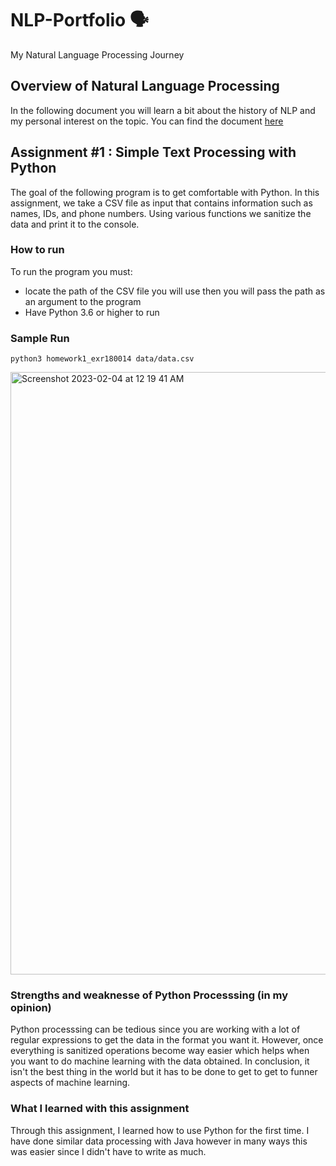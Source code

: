 # NLP-Portfolio 🗣️

My Natural Language Processing Journey

## Overview of Natural Language Processing
In the following document you will learn a bit about the history of NLP and my personal interest on the topic. You can find the document [here](https://github.com/Tarzerk/NLP-Portfolio/blob/master/Overview_of_NLP.pdf)

## Assignment #1 : Simple Text Processing with Python
The goal of the following program is to get comfortable with Python. In this assignment, we take a CSV file as input that contains information such as names, IDs, and phone numbers. Using various functions we sanitize the data and print it to the console. 
### How to run
To run the program you must:
- locate the path of the CSV file you will use then you will pass the path as an argument to the program
- Have Python 3.6 or higher to run

### Sample Run

` python3 homework1_exr180014 data/data.csv ` <br>

<img width="964" alt="Screenshot 2023-02-04 at 12 19 41 AM" src="https://user-images.githubusercontent.com/52636356/216752453-e047b9fa-a0dc-4cce-bbda-e9760755c4c8.png">

### Strengths and weaknesse of Python Processsing (in my opinion)

Python processsing can be tedious since you are working with a lot of regular expressions to get the data in the format you want it. 
However, once everything is sanitized operations become way easier which helps when you want to do  machine learning with the 
data obtained. 
In conclusion, it isn't the best thing in the world but it has to be done to get to get to funner aspects of machine 
learning.

### What I learned with this assignment

Through this assignment, I learned how to use Python for the first time. I have done similar data processing with Java however in many ways this was easier since I didn't have to write as much. 
